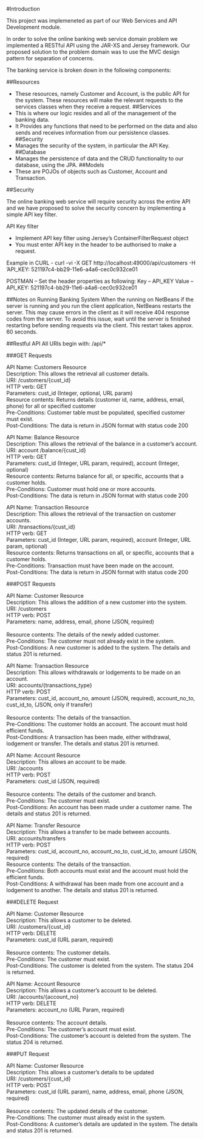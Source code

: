 #Introduction

This project was implemeneted as part of our Web Services and API Development module. 

In order to solve the online banking web service domain problem we implemented a RESTful API using the JAR-XS and Jersey framework. Our proposed solution to the problem domain was to use the MVC design pattern for separation of concerns.

The banking service is broken down in the following components:


##Resources
- These resources, namely Customer and Account, is the public API for the system. These resources will make the relevant requests to the services classes when they receive a request.
##Services
- This is where our logic resides and all of the management of the banking data.
- It Provides any functions that need to be performed on the data and also sends and receives information from our persistence classes.
##Security
- Manages the security of the system, in particular the API Key.
##Database
- Manages the persistence of data and the CRUD functionality to our database, using the JPA.
##Models
- These are POJOs of objects such as Customer, Account and Transaction.

##Security

The online banking web service will require security across the entire API and we have proposed to solve the security concern by implementing a simple API key filter.

API Key filter 
- Implement API key filter using Jersey’s ContainerFilterRequest object
- You must enter API key in the header to be authorised to make a request. 

Example in CURL - curl -vi -X GET http://localhost:49000/api/customers -H ’API_KEY: 521197c4-bb29-11e6-a4a6-cec0c932ce01

POSTMAN – Set the header properties as following:
Key – API_KEY 
Value – API_KEY: 521197c4-bb29-11e6-a4a6-cec0c932ce01

##Notes on Running Banking System
When the running on NetBeans if the server is running and you run the client application, NetBeans restarts the server. This may cause errors in the client as it will receive 404 response codes from the server. To avoid this issue, wait until the server is finished restarting before sending requests via the client. This restart takes approx. 60 seconds.

##Restful API
All URIs begin with: /api/*

###GET Requests

API Name:  Customers Resource
</br>
Description:  This allows the retrieval all customer details.
</br>
URI:   /customers/{cust_id}
</br>
HTTP verb:  GET
</br>
Parameters: cust_id (Integer, optional, URL param)
</br>
Resource contents: Returns details (customer id, name, address, email, phone) for all or specified customer
</br>
Pre-Conditions: Customer table must be populated, specified customer must exist.
</br>
Post-Conditions: The data is return in JSON format with status code 200

API Name:   Balance Resource
</br>
Description:  This allows the retrieval of the balance in a customer’s account.
</br>
URI:  account /balance/{cust_id}
</br>
HTTP verb:  GET
</br>
Parameters: cust_id (Integer, URL param, required), account (Integer, optional)
</br>
Resource contents: Returns balance for all, or specific, accounts that a customer holds.
</br>
Pre-Conditions: Customer must hold one or more accounts.
</br>
Post-Conditions: The data is return in JSON format with status code 200

API Name: Transaction Resource
</br>
Description:  This allows the retrieval of the transaction on customer accounts.
</br>
URI:   /transactions/{cust_id}
</br>
HTTP verb:  GET
</br>
Parameters: cust_id (Integer, URL param, required), account (Integer, URL param, optional)
</br>
Resource contents: Returns transactions on all, or specific, accounts that a customer holds.
</br>
Pre-Conditions: Transaction must have been made on the account.
</br>
Post-Conditions: The data is return in JSON format with status code 200

###POST Requests

API Name: Customer Resource
</br>
Description:  This allows the addition of a new customer into the system.
</br>
URI:   /customers
</br>
HTTP verb:  POST
</br>
Parameters: name, address, email, phone (JSON, required)	
</br>
Resource contents: The details of the newly added customer.
</br>
Pre-Conditions: The customer must not already exist in the system.
</br>
Post-Conditions: A new customer is added to the system. The details and status 201 is returned.

API Name: Transaction Resource
</br>
Description:  This allows withdrawals or lodgements to be made on an account.
</br>
URI:   accounts/{transactions_type}
</br>
HTTP verb:  POST
</br>
Parameters: cust_id, account_no, amount (JSON, required), account_no_to, cust_id_to, (JSON, only if transfer)	
</br>
Resource contents: The details of the transaction.
</br>
Pre-Conditions: The customer holds an account. The account must hold efficient funds.
</br>
Post-Conditions: A transaction has been made, either withdrawal, lodgement or transfer. The details and status 201 is returned.

API Name: Account Resource
</br>
Description:  This allows an account to be made.
</br>
URI:   /accounts
</br>
HTTP verb:  POST
</br>
Parameters: cust_id (JSON, required)	
</br>
Resource contents: The details of the customer and branch.
</br>
Pre-Conditions: The customer must exist.
</br>
Post-Conditions: An account has been made under a customer name. The details and status 201 is returned.

API Name: Transfer Resource
</br>
Description:  This allows a transfer to be made between accounts.
</br>
URI:   accounts/transfers
</br>
HTTP verb:  POST
</br>
Parameters: cust_id, account_no, account_no_to, cust_id_to, amount (JSON, required)	
</br>
Resource contents: The details of the transaction.
</br>
Pre-Conditions: Both accounts must exist and the account must hold the efficient funds.
</br>
Post-Conditions: A withdrawal has been made from one account and a lodgement to another. The details and status 201 is returned.

###DELETE Request

API Name: Customer Resource
</br>
Description:  This allows a customer to be deleted.
</br>
URI:   /customers/{cust_id}
</br>
HTTP verb:  DELETE
</br>
Parameters: cust_id (URL param, required)	
</br>
Resource contents: The customer details.
</br>
Pre-Conditions: The customer must exist.
</br>
Post-Conditions: The customer is deleted from the system. The status 204 is returned.

API Name: Account Resource
</br>
Description:  This allows a customer’s account to be deleted.
</br>
URI:   /accounts/{account_no}
</br>
HTTP verb:  DELETE
</br>
Parameters: account_no (URL Param, required)	
</br>
Resource contents: The account details.
</br>
Pre-Conditions: The customer’s account must exist.
</br>
Post-Conditions: The customer’s account is deleted from the system. The status 204 is returned.

###PUT Request

API Name: Customer Resource
</br>
Description:  This allows a customer’s details to be updated
</br>
URI:   /customers/{cust_id}
</br>
HTTP verb:  POST
</br>
Parameters: cust_id (URL param), name, address, email, phone (JSON, required)	
</br>
Resource contents: The updated details of the customer.
</br>
Pre-Conditions: The customer must already exist in the system.
</br>
Post-Conditions: A customer’s details are updated in the system. The details and status 201 is returned.

